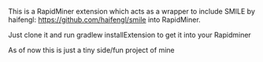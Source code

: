 This is a RapidMiner extension which acts as a wrapper to include SMILE by haifengl: https://github.com/haifengl/smile   into RapidMiner.

Just clone it and run gradlew installExtension to get it into your Rapidminer

As of now this is just a tiny side/fun project of mine






















